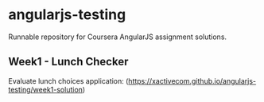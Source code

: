 # angularjs-testing

Runnable repository for Coursera AngularJS assignment solutions.

## Week1 - Lunch Checker
Evaluate lunch choices application: (https://xactivecom.github.io/angularjs-testing/week1-solution)
